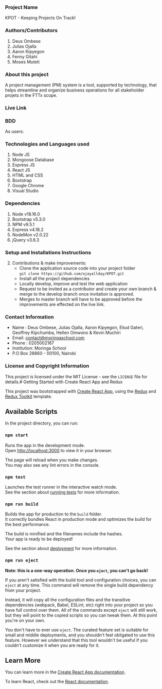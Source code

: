 ### Project Name
KPOT - Keeping Projects On Track!

### Authors/Contributors
 
 1. Deus Ombese
 2. Julias Ojalla
 3. Aaron Kipyegon
 4. Fenny Gitahi
 5. Moses Muteti

### About this project 
A project management (PM) system is a tool, supported by technology, that helps streamline and organize business operations for all stakeholder projets in the FTTx scope.

### Live Link
 
 
### BDD
  As users:

### Technologies and Languages used
 1. Node JS 
 1. Mongoose Database
 1. Express JS
 1. React JS
 1. HTML and CSS 
 1. Bootstrap
 1. Google Chrome
 1. Visual Studio
 
### Dependencies
 1. Node v18.16.0 
 1. Bootstrap v5.3.0 
 1. NPM v9.5.1 
 1. Express v4.18.2 
 1. NodeMon v2.0.22 
 1. jQuery v3.6.3 

### Setup and Installations Instructions

     
 2. Contributions & make improvements:   
    - Clone the application source code into your project folder    
       `git clone https://github.com/ojayallday/KPOT.git`   
    - Install all the project dependencies      
    - Locally develop, improve and test the web application  
    - Request to be invited as a contributor and create your own branch & merge to the develop branch once invitation is approved.   
    -  Merges to master branch will have to be approved before the improvements are effected on the live link.   
   
   
### Contact Information 
 - Name : Deus Ombese, Julias Ojalla, Aaron Kipyegon, Eliud Gateri, Geoffrey Kipchumba, Hellen Omwono & Kevin Muchiri
 - Email: contact@moringaschool.com 
 - Phone : 0205002167 
 - Institution: Moringa School 
 - P.O Box 28860 - 00100, Nairobi 


###  License and Copyright Information
This project is licensed under the MIT License - see the `LICENSE` file for details.# Getting Started with Create React App and Redux

This project was bootstrapped with [Create React App](https://github.com/facebook/create-react-app), using the [Redux](https://redux.js.org/) and [Redux Toolkit](https://redux-toolkit.js.org/) template.

## Available Scripts

In the project directory, you can run:

### `npm start`

Runs the app in the development mode.\
Open [http://localhost:3000](http://localhost:3000) to view it in your browser.

The page will reload when you make changes.\
You may also see any lint errors in the console.

### `npm test`

Launches the test runner in the interactive watch mode.\
See the section about [running tests](https://facebook.github.io/create-react-app/docs/running-tests) for more information.

### `npm run build`

Builds the app for production to the `build` folder.\
It correctly bundles React in production mode and optimizes the build for the best performance.

The build is minified and the filenames include the hashes.\
Your app is ready to be deployed!

See the section about [deployment](https://facebook.github.io/create-react-app/docs/deployment) for more information.

### `npm run eject`

**Note: this is a one-way operation. Once you `eject`, you can't go back!**

If you aren't satisfied with the build tool and configuration choices, you can `eject` at any time. This command will remove the single build dependency from your project.

Instead, it will copy all the configuration files and the transitive dependencies (webpack, Babel, ESLint, etc) right into your project so you have full control over them. All of the commands except `eject` will still work, but they will point to the copied scripts so you can tweak them. At this point you're on your own.

You don't have to ever use `eject`. The curated feature set is suitable for small and middle deployments, and you shouldn't feel obligated to use this feature. However we understand that this tool wouldn't be useful if you couldn't customize it when you are ready for it.

## Learn More

You can learn more in the [Create React App documentation](https://facebook.github.io/create-react-app/docs/getting-started).

To learn React, check out the [React documentation](https://reactjs.org/).
